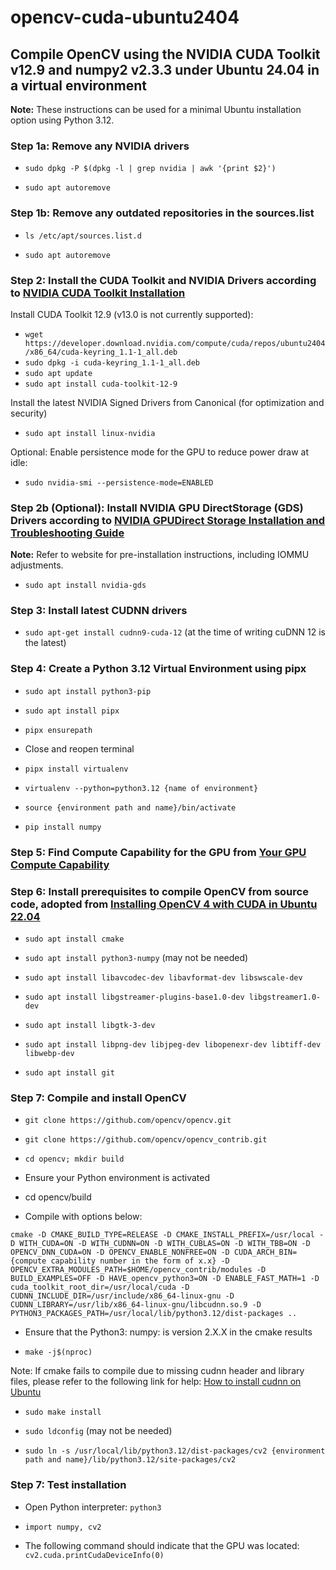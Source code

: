 # opencv-cuda-ubuntu2404
## Compile OpenCV using the NVIDIA CUDA Toolkit v12.9 and numpy2 v2.3.3 under Ubuntu 24.04 in a virtual environment

**Note:** These instructions can be used for a minimal Ubuntu installation option using Python 3.12.

### Step 1a: Remove any NVIDIA drivers

* `sudo dpkg -P $(dpkg -l | grep nvidia | awk '{print $2}')`

* `sudo apt autoremove`

### Step 1b: Remove any outdated repositories in the sources.list

* `ls /etc/apt/sources.list.d`

* `sudo apt autoremove`

### Step 2: Install the CUDA Toolkit and NVIDIA Drivers according to [NVIDIA CUDA Toolkit Installation](https://developer.nvidia.com/cuda-downloads?target_os=Linux&target_arch=x86_64&Distribution=Ubuntu&target_version=24.04&target_type=deb_network)

Install CUDA Toolkit 12.9 (v13.0 is not currently supported):

* `wget https://developer.download.nvidia.com/compute/cuda/repos/ubuntu2404/x86_64/cuda-keyring_1.1-1_all.deb`
* `sudo dpkg -i cuda-keyring_1.1-1_all.deb`
* `sudo apt update`
* `sudo apt install cuda-toolkit-12-9`

Install the latest NVIDIA Signed Drivers from Canonical (for optimization and security)

* `sudo apt install linux-nvidia`

Optional: Enable persistence mode for the GPU to reduce power draw at idle:

* `sudo nvidia-smi --persistence-mode=ENABLED`

### Step 2b (Optional): Install NVIDIA GPU DirectStorage (GDS) Drivers according to [NVIDIA GPUDirect Storage Installation and Troubleshooting Guide](https://docs.nvidia.com/gpudirect-storage/troubleshooting-guide/index.html)

**Note:** Refer to website for pre-installation instructions, including IOMMU adjustments.

* `sudo apt install nvidia-gds`

### Step 3: Install latest CUDNN drivers 

* `sudo apt-get install cudnn9-cuda-12` (at the time of writing cuDNN 12 is the latest)

### Step 4: Create a Python 3.12 Virtual Environment using pipx

* `sudo apt install python3-pip`

* `sudo apt install pipx`

* `pipx ensurepath`

* Close and reopen terminal

* `pipx install virtualenv`

* `virtualenv --python=python3.12 {name of environment}`

* `source {environment path and name}/bin/activate`

* `pip install numpy`

### Step 5: Find Compute Capability for the GPU from [Your GPU Compute Capability](https://developer.nvidia.com/cuda-gpus)

### Step 6: Install prerequisites to compile OpenCV from source code, adopted from [Installing OpenCV 4 with CUDA in Ubuntu 22.04](https://towardsdev.com/installing-opencv-4-with-cuda-in-ubuntu-20-04-fde6d6a0a367)

* `sudo apt install cmake`

* `sudo apt install python3-numpy` (may not be needed)

* `sudo apt install libavcodec-dev libavformat-dev libswscale-dev`

* `sudo apt install libgstreamer-plugins-base1.0-dev libgstreamer1.0-dev`

* `sudo apt install libgtk-3-dev`

* `sudo apt install libpng-dev libjpeg-dev libopenexr-dev libtiff-dev libwebp-dev`

* `sudo apt install git`

### Step 7: Compile and install OpenCV

* `git clone https://github.com/opencv/opencv.git`

* `git clone https://github.com/opencv/opencv_contrib.git`

* `cd opencv; mkdir build`

* Ensure your Python environment is activated

* cd opencv/build

* Compile with options below:
```
cmake -D CMAKE_BUILD_TYPE=RELEASE -D CMAKE_INSTALL_PREFIX=/usr/local -D WITH_CUDA=ON -D WITH_CUDNN=ON -D WITH_CUBLAS=ON -D WITH_TBB=ON -D OPENCV_DNN_CUDA=ON -D OPENCV_ENABLE_NONFREE=ON -D CUDA_ARCH_BIN={compute capability number in the form of x.x} -D OPENCV_EXTRA_MODULES_PATH=$HOME/opencv_contrib/modules -D BUILD_EXAMPLES=OFF -D HAVE_opencv_python3=ON -D ENABLE_FAST_MATH=1 -D cuda_toolkit_root_dir=/usr/local/cuda -D CUDNN_INCLUDE_DIR=/usr/include/x86_64-linux-gnu -D CUDNN_LIBRARY=/usr/lib/x86_64-linux-gnu/libcudnn.so.9 -D PYTHON3_PACKAGES_PATH=/usr/local/lib/python3.12/dist-packages ..
```
* Ensure that the Python3: numpy: is version 2.X.X in the cmake results

* `make -j$(nproc)`

Note: If cmake fails to compile due to missing cudnn header and library files, please refer to the following link for help: [How to install cudnn on Ubuntu](https://askubuntu.com/questions/767269/how-can-i-install-cudnn-on-ubuntu-16-04/767270#767270)

* `sudo make install`

* `sudo ldconfig` (may not be needed)

* `sudo ln -s /usr/local/lib/python3.12/dist-packages/cv2 {environment path and name}/lib/python3.12/site-packages/cv2`

### Step 7: Test installation

* Open Python interpreter: `python3`

* `import numpy, cv2`

* The following command should indicate that the GPU was located: `cv2.cuda.printCudaDeviceInfo(0)`
